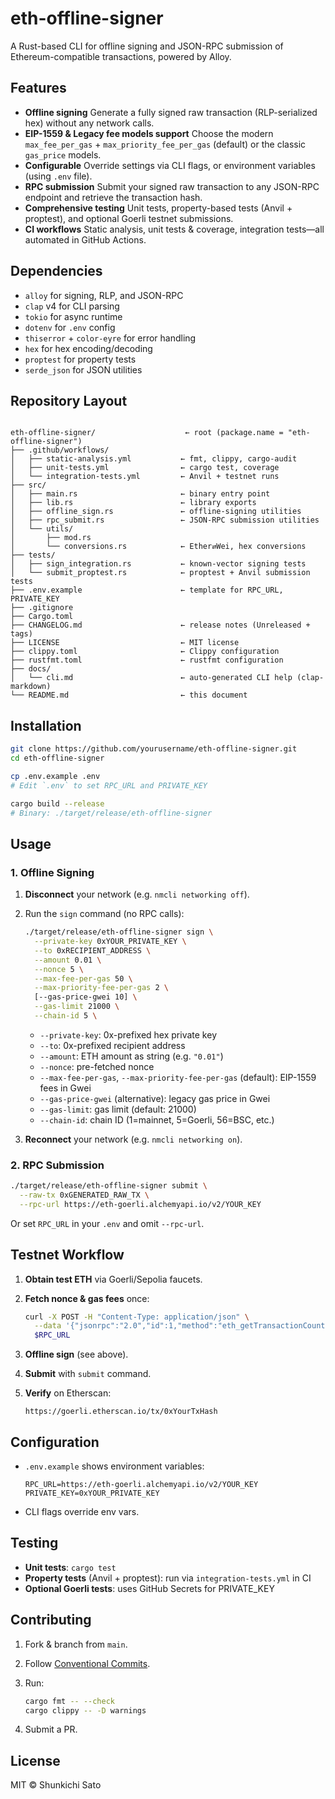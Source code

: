 # eth-offline-signer

A Rust-based CLI for offline signing and JSON-RPC submission of Ethereum-compatible transactions, powered by Alloy.

## Features

- **Offline signing**
  Generate a fully signed raw transaction (RLP-serialized hex) without any network calls.
- **EIP-1559 & Legacy fee models support**
  Choose the modern `max_fee_per_gas` + `max_priority_fee_per_gas` (default) or the classic `gas_price` models.
- **Configurable**
  Override settings via CLI flags, or environment variables (using `.env` file).
- **RPC submission**
  Submit your signed raw transaction to any JSON-RPC endpoint and retrieve the transaction hash.
- **Comprehensive testing**
  Unit tests, property-based tests (Anvil + proptest), and optional Goerli testnet submissions.
- **CI workflows**
  Static analysis, unit tests & coverage, integration tests—all automated in GitHub Actions.

## Dependencies

- `alloy` for signing, RLP, and JSON-RPC
- `clap` v4 for CLI parsing
- `tokio` for async runtime
- `dotenv` for `.env` config
- `thiserror` + `color-eyre` for error handling
- `hex` for hex encoding/decoding
- `proptest` for property tests
- `serde_json` for JSON utilities

## Repository Layout

```plain

eth-offline-signer/                    ← root (package.name = "eth-offline-signer")
├── .github/workflows/
│   ├── static-analysis.yml           ← fmt, clippy, cargo-audit
│   ├── unit-tests.yml                ← cargo test, coverage
│   └── integration-tests.yml         ← Anvil + testnet runs
├── src/
│   ├── main.rs                       ← binary entry point
│   ├── lib.rs                        ← library exports
│   ├── offline_sign.rs               ← offline-signing utilities
│   ├── rpc_submit.rs                 ← JSON-RPC submission utilities
│   └── utils/
│       ├── mod.rs
│       └── conversions.rs            ← Ether⇄Wei, hex conversions
├── tests/
│   ├── sign_integration.rs           ← known-vector signing tests
│   └── submit_proptest.rs            ← proptest + Anvil submission tests
├── .env.example                      ← template for RPC_URL, PRIVATE_KEY
├── .gitignore
├── Cargo.toml
├── CHANGELOG.md                      ← release notes (Unreleased + tags)
├── LICENSE                           ← MIT license
├── clippy.toml                       ← Clippy configuration
├── rustfmt.toml                      ← rustfmt configuration
├── docs/
│   └── cli.md                        ← auto-generated CLI help (clap-markdown)
└── README.md                         ← this document

```

## Installation

```bash
git clone https://github.com/yourusername/eth-offline-signer.git
cd eth-offline-signer

cp .env.example .env
# Edit `.env` to set RPC_URL and PRIVATE_KEY

cargo build --release
# Binary: ./target/release/eth-offline-signer
```

## Usage

### 1. Offline Signing

1. **Disconnect** your network (e.g. `nmcli networking off`).

2. Run the `sign` command (no RPC calls):

   ```bash
   ./target/release/eth-offline-signer sign \
     --private-key 0xYOUR_PRIVATE_KEY \
     --to 0xRECIPIENT_ADDRESS \
     --amount 0.01 \
     --nonce 5 \
     --max-fee-per-gas 50 \
     --max-priority-fee-per-gas 2 \
     [--gas-price-gwei 10] \
     --gas-limit 21000 \
     --chain-id 5 \
   ```

   - `--private-key`: 0x-prefixed hex private key
   - `--to`: 0x-prefixed recipient address
   - `--amount`: ETH amount as string (e.g. `"0.01"`)
   - `--nonce`: pre-fetched nonce
   - `--max-fee-per-gas`, `--max-priority-fee-per-gas` (default): EIP-1559 fees in Gwei
   - `--gas-price-gwei` (alternative): legacy gas price in Gwei
   - `--gas-limit`: gas limit (default: 21000)
   - `--chain-id`: chain ID (1=mainnet, 5=Goerli, 56=BSC, etc.)

3. **Reconnect** your network (e.g. `nmcli networking on`).

### 2. RPC Submission

```bash
./target/release/eth-offline-signer submit \
  --raw-tx 0xGENERATED_RAW_TX \
  --rpc-url https://eth-goerli.alchemyapi.io/v2/YOUR_KEY
```

Or set `RPC_URL` in your `.env` and omit `--rpc-url`.

## Testnet Workflow

1. **Obtain test ETH** via Goerli/Sepolia faucets.

2. **Fetch nonce & gas fees** once:

   ```bash
   curl -X POST -H "Content-Type: application/json" \
     --data '{"jsonrpc":"2.0","id":1,"method":"eth_getTransactionCount","params":["0xYOUR_ADDR","latest"]}' \
     $RPC_URL
   ```

3. **Offline sign** (see above).

4. **Submit** with `submit` command.

5. **Verify** on Etherscan:

   ```plain
   https://goerli.etherscan.io/tx/0xYourTxHash
   ```

## Configuration

- `.env.example` shows environment variables:

  ```text
  RPC_URL=https://eth-goerli.alchemyapi.io/v2/YOUR_KEY
  PRIVATE_KEY=0xYOUR_PRIVATE_KEY
  ```

- CLI flags override env vars.

## Testing

- **Unit tests**: `cargo test`
- **Property tests** (Anvil + proptest): run via `integration-tests.yml` in CI
- **Optional Goerli tests**: uses GitHub Secrets for PRIVATE_KEY

## Contributing

1. Fork & branch from `main`.
2. Follow [Conventional Commits](https://www.conventionalcommits.org/).
3. Run:

   ```bash
   cargo fmt -- --check
   cargo clippy -- -D warnings
   ```

4. Submit a PR.

## License

MIT © Shunkichi Sato
